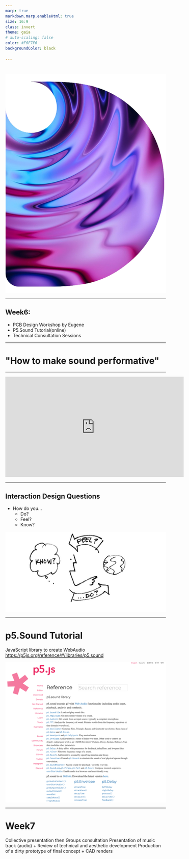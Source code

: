 ```yaml
---
marp: true
markdown.marp.enableHtml: true
size: 16:9
class: invert
theme: gaia
# auto-scaling: false
color: #F6F7F6
backgroundColor: black

---
```



<link rel="preconnect" href="https://fonts.googleapis.com">
<link rel="preconnect" href="https://fonts.gstatic.com" crossorigin>
<link href="https://fonts.googleapis.com/css2?family=Nunito:wght@200;500;700&family=Roboto:ital,wght@0,100;0,300;0,400;0,500;0,700;1,100&display=swap" rel="stylesheet">

<link rel="stylesheet" href="./css/slidetemplate.css"> 
<!-- align:centre -->

# <!-- fit --> 


![bg fit  8%](../assets/cropped-theshapeofsoundlogo01-2.png)

---
## Week6: 
- PCB Design Workshop by Eugene
- P5.Sound Tutorial(online)
- Technical Consultation Sessions

---

# "How to make sound performative"

---

<iframe width="560" height="315" src="https://www.youtube.com/embed/Gk6XAmALOWI" title="YouTube video player" frameborder="0" allow="accelerometer; autoplay; clipboard-write; encrypted-media; gyroscope; picture-in-picture" allowfullscreen></iframe>

---
## Interaction Design Questions
- How do you...
  - Do?
  - Feel?
  - Know?

![bg right invert 100% ](../assets/interaction_questions.png) 

<!-- ---
## Defining Design Attributes

What are the most important design elements?

- Attributes of your instrument.

---

## Write down attributes of your musical instrument as "Nouns"  (5 minutes).

Example: 
(guitar): strings, body, neck, pick, fingers, wood

---
## Write down attributes of your musical instrument as "Verbs"  (5 minutes).

e.g. (Guitar): pluck, push, slide, tremble.

---

## Write down attributes of your musical instrument as "Adjectives"  (5 minutes).

e.g. (Guitar): rhythmic, tricky, light, hollow.

---
## Make a summary of essential design attributes
 
Select 5-10 attribute elements for each noun, verb and adjective attributes those are essential for the instrument.

If there are similar duplicate or conflicting elements, 
choose the best ones. -->


---
# p5.Sound Tutorial

JavaScript library to create WebAudio
https://p5js.org/reference/#/libraries/p5.sound

![bg right](../assets/p5.png)


---
# Week7
Collective presentation then Groups consultation
Presentation of music track (audio) + Review of technical and aesthetic development
Production of a dirty prototype of final concept + CAD renders